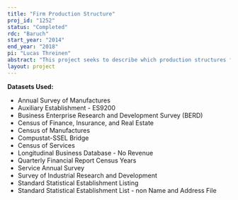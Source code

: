 ```yaml
---
title: "Firm Production Structure"
proj_id: "1252"
status: "Completed"
rdc: "Baruch"
start_year: "2014"
end_year: "2018"
pi: "Lucas Threinen"
abstract: "This project seeks to describe which production structures firms select from among the various alternatives, their reasons for doing so, and how the production structures selected change over time when firms face external shocks such as technological advances or regulatory changes. The project focuses on the service sector but will also examine the manufacturing sector."
layout: project
---
```


**Datasets Used:**

  - Annual Survey of Manufactures 
  - Auxiliary Establishment - ES9200 
  - Business Enterprise Research and Development Survey (BERD) 
  - Census of Finance, Insurance, and Real Estate 
  - Census of Manufactures 
  - Compustat-SSEL Bridge 
  - Census of Services 
  - Longitudinal Business Database - No Revenue 
  - Quarterly Financial Report Census Years 
  - Service Annual Survey 
  - Survey of Industrial Research and Development 
  - Standard Statistical Establishment Listing 
  - Standard Statistical Establishment List - non Name and Address File 


